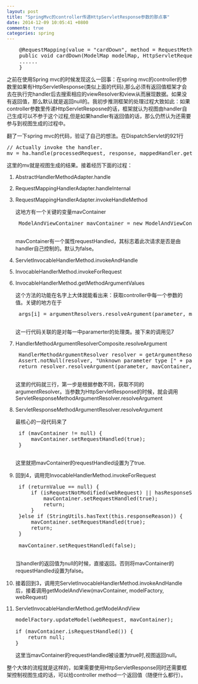 ```yaml
---
layout: post
title: "SpringMvc的controller传递HttpServletResponse参数的那点事"
date: 2014-12-09 10:05:41 +0800
comments: true
categories: spring
---
```


<pre>
	@RequestMapping(value = "cardDown", method = RequestMethod.GET, headers = "Accept=text/html")
    public void cardDown(ModelMap modelMap, HttpServletRequest request, HttpServletResponse response, String id, int status){
    ......
    }
</pre>

之前在使用Spring mvc的时候发现这么一回事：在spring mvc的controller的参数里如果有HttpServletResponse(类似上面的代码),那么必须有返回值框架才会去在执行完handler后去搜索相应的viewResolver和view从而展现数据。如果没有返回值，那么默认就是返回null的。我初步推测框架的处理过程大致如此：如果controller参数里传递HttpServletResposne的话，框架就认为视图由handler自己生成可以不参于这个过程,但是如果handler有返回值的话，那么仍然认为还需要参与到视图生成的过程中。

<!--more-->

翻了一下spring mvc的代码，验证了自己的想法。在DispatchServlet的921行
<pre>
// Actually invoke the handler.
mv = ha.handle(processedRequest, response, mappedHandler.getHandler());
</pre>
这里的mv就是视图生成的结果。接着经历下面的过程：

1. AbstractHandlerMethodAdapter.handle
2. RequestMappingHandlerAdapter.handleInternal
3. RequestMappingHandlerAdapter.invokeHandleMethod
	
	这地方有一个关键的变量mavContainer
	<pre>
	ModelAndViewContainer mavContainer = new ModelAndViewContainer();
	</pre>
	mavContainer有一个属性requestHandled，其标志着此次请求是否是由handler自己控制的。默认为false。
	
4. ServletInvocableHandlerMethod.invokeAndHandle
5. InvocableHandlerMethod.invokeForRequest
6. InvocableHandlerMethod.getMethodArgumentValues

 	这个方法的功能在名字上大体就能看出来：获取controller中每一个参数的值。关键的地方在于
 	<pre>
 	args[i] = argumentResolvers.resolveArgument(parameter, mavContainer, request, dataBinderFactory);
 	</pre>
 	这一行代码关联的是对每一中paramerter的处理类。接下来的调用见7
7. HandlerMethodArgumentResolverComposite.resolveArgument

	<pre>
	HandlerMethodArgumentResolver resolver = getArgumentResolver(parameter);
	Assert.notNull(resolver, "Unknown parameter type [" + parameter.getParameterType().getName() + "]");
	return resolver.resolveArgument(parameter, mavContainer, webRequest, binderFactory);
	</pre>
	
	这里的代码就三行，第一步是根据参数不同，获取不同的argumentResolver。当参数为HttpServletResponse的时候，就会调用ServletResponseMethodArgumentResolver.resolveArgument
	
8. ServletResponseMethodArgumentResolver.resolveArgument

	最核心的一段代码来了
	
	<pre>
	if (mavContainer != null) {
		mavContainer.setRequestHandled(true);
	}
	</pre>
	
	这里就把mavContainer的requestHandled设置为了true.

9. 回到4，调用完InvocableHandlerMethod.invokeForRequest

	<pre>
	if (returnValue == null) {
		if (isRequestNotModified(webRequest) || hasResponseStatus() || mavContainer.isRequestHandled()) {
			mavContainer.setRequestHandled(true);
			return;
		}
	}else if (StringUtils.hasText(this.responseReason)) {
		mavContainer.setRequestHandled(true);
		return;
	}
	
	mavContainer.setRequestHandled(false);
	</pre>
	
	当handler的返回值为null的时候，直接返回。否则将mavContainer的requestHandled设置为false。

10. 接着回到3，调用完ServletInvocableHandlerMethod.invokeAndHandle后，接着调用getModelAndView(mavContainer, modelFactory, webRequest)

11. ServletInvocableHandlerMethod.getModelAndView

	<pre>
	modelFactory.updateModel(webRequest, mavContainer);

	if (mavContainer.isRequestHandled()) {
		return null;
	}
	</pre>
	
	这里当mavContainer的requestHandled被设置为true时,视图返回null。
	
整个大体的流程就是这样的，如果需要使用HttpServletResponse同时还需要框架控制视图生成的话，可以给controller method一个返回值（随便什么都行）。
	





